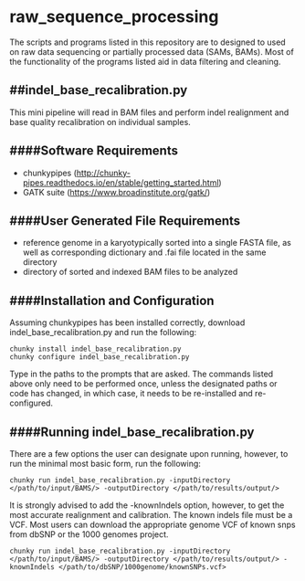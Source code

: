 # raw_sequence_processing

The scripts and programs listed in this repository are to designed to used on raw data sequencing or partially processed data (SAMs, BAMs).  Most of the functionality of the programs listed aid in data filtering and cleaning.



##indel_base_recalibration.py
-----------------------------
This mini pipeline will read in BAM files and perform indel realignment and base quality recalibration on individual samples.  


####Software Requirements
-------------------------
* chunkypipes (http://chunky-pipes.readthedocs.io/en/stable/getting_started.html)
* GATK suite (https://www.broadinstitute.org/gatk/)


####User Generated File Requirements
------------------------------------
* reference genome in a karyotypically sorted into a single FASTA file, as well as corresponding dictionary and .fai file located in the same directory
* directory of sorted and indexed BAM files to be analyzed


####Installation and Configuration
----------------------------------
Assuming chunkypipes has been installed correctly, download indel_base_recalibration.py and run the following:

```
chunky install indel_base_recalibration.py
chunky configure indel_base_recalibration.py
```
Type in the paths to the prompts that are asked.  The commands listed above only need to be performed once, unless the designated paths or code has changed, in which case, it  needs to be re-installed and re-configured.

####Running indel_base_recalibration.py
---------------------------------------
There are a few options the user can designate upon running, however, to run the minimal most basic form, run the following:
```
chunky run indel_base_recalibration.py -inputDirectory </path/to/input/BAMS/> -outputDirectory </path/to/results/output/>
```

It is strongly advised to add the -knownIndels option, however, to get the most accurate realignment and calibration.  The known indels file must be a VCF.  Most users can download the appropriate genome VCF of known snps from dbSNP or the 1000 genomes project.
```
chunky run indel_base_recalibration.py -inputDirectory </path/to/input/BAMS/> -outputDirectory </path/to/results/output/> -knownIndels </path/to/dbSNP/1000genome/knownSNPs.vcf>
```
